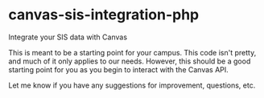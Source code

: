 canvas-sis-integration-php
==========================

Integrate your SIS data with Canvas 

This is meant to be a starting point for your campus. This code isn't pretty, and much of it only applies to our needs. However, this should be a good starting point for you as you begin to interact with the Canvas API.

Let me know if you have any suggestions for improvement, questions, etc.